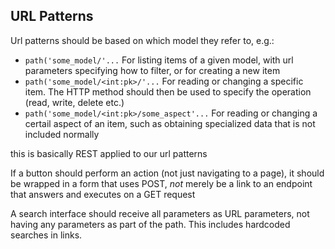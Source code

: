 ## URL Patterns

Url patterns should be based on which model they refer to, e.g.:
* `path('some_model/'...`                      For listing items of a given model, with url parameters specifying how to filter, or for creating a new item
* `path('some_model/<int:pk>/'...`             For reading or changing a specific item.
                                               The HTTP method should then be used to specify the operation (read, write, delete etc.)
* `path('some_model/<int:pk>/some_aspect'...`  For reading or changing a certail aspect of an item, such as obtaining specialized data that is not included normally

this is basically REST applied to our url patterns

If a button should perform an action (not just navigating to a page), 
it should be wrapped in a form that uses POST, *not* merely be a link
to an endpoint that answers and executes on a GET request

A search interface should receive all parameters as URL parameters, not having any
parameters as part of the path. This includes hardcoded searches in links.
